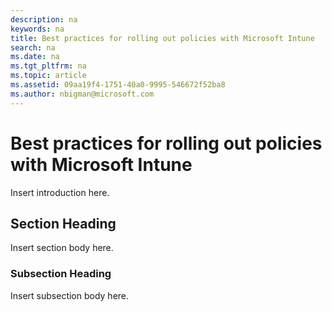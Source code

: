 ```yaml
---
description: na
keywords: na
title: Best practices for rolling out policies with Microsoft Intune
search: na
ms.date: na
ms.tgt_pltfrm: na
ms.topic: article
ms.assetid: 09aa19f4-1751-40a0-9995-546672f52ba8
ms.author: nbigman@microsoft.com
---
```

# Best practices for rolling out policies with Microsoft Intune
Insert introduction here.

## Section Heading
Insert section body here.

### Subsection Heading
Insert subsection body here.

